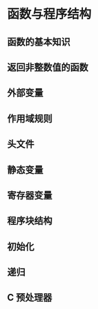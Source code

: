 # 函数与程序结构

## 函数的基本知识

## 返回非整数值的函数

## 外部变量

## 作用域规则

## 头文件

## 静态变量

## 寄存器变量

## 程序块结构

## 初始化

## 递归

## C 预处理器
